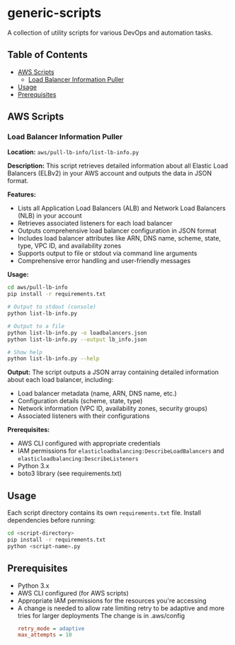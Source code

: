 # generic-scripts

A collection of utility scripts for various DevOps and automation tasks.

## Table of Contents

- [AWS Scripts](#aws-scripts)
  - [Load Balancer Information Puller](#load-balancer-information-puller)
- [Usage](#usage)
- [Prerequisites](#prerequisites)

## AWS Scripts

### Load Balancer Information Puller

**Location:** `aws/pull-lb-info/list-lb-info.py`

**Description:** 
This script retrieves detailed information about all Elastic Load Balancers (ELBv2) in your AWS account and outputs the data in JSON format.

**Features:**
- Lists all Application Load Balancers (ALB) and Network Load Balancers (NLB) in your account
- Retrieves associated listeners for each load balancer
- Outputs comprehensive load balancer configuration in JSON format
- Includes load balancer attributes like ARN, DNS name, scheme, state, type, VPC ID, and availability zones
- Supports output to file or stdout via command line arguments
- Comprehensive error handling and user-friendly messages

**Usage:**
```bash
cd aws/pull-lb-info
pip install -r requirements.txt

# Output to stdout (console)
python list-lb-info.py

# Output to a file
python list-lb-info.py -o loadbalancers.json
python list-lb-info.py --output lb_info.json

# Show help
python list-lb-info.py --help
```

**Output:**
The script outputs a JSON array containing detailed information about each load balancer, including:
- Load balancer metadata (name, ARN, DNS name, etc.)
- Configuration details (scheme, state, type)
- Network information (VPC ID, availability zones, security groups)
- Associated listeners with their configurations

**Prerequisites:**
- AWS CLI configured with appropriate credentials
- IAM permissions for `elasticloadbalancing:DescribeLoadBalancers` and `elasticloadbalancing:DescribeListeners`
- Python 3.x
- boto3 library (see requirements.txt)

## Usage

Each script directory contains its own `requirements.txt` file. Install dependencies before running:

```bash
cd <script-directory>
pip install -r requirements.txt
python <script-name>.py
```

## Prerequisites

- Python 3.x
- AWS CLI configured (for AWS scripts)
- Appropriate IAM permissions for the resources you're accessing
- A change is needed to allow rate limiting retry to be adaptive and more tries for larger deployments
  The change is in .aws/config
    ```ini
    retry_mode = adaptive
    max_attempts = 10
    ```

